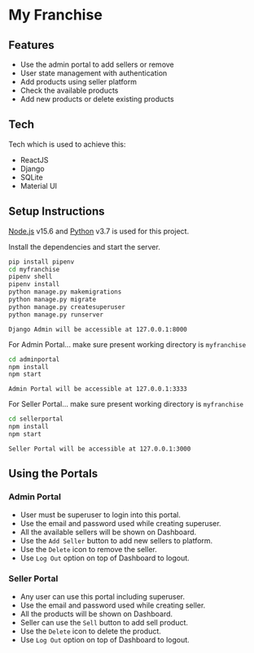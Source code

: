 # My Franchise


## Features

- Use the admin portal to add sellers or remove
- User state management with authentication
- Add products using seller platform
- Check the available products
- Add new products or delete existing products


## Tech

Tech which is used to achieve this:

- ReactJS 
- Django
- SQLite
- Material UI



## Setup Instructions

[Node.js](https://nodejs.org/) v15.6 and [Python](https://https://www.python.org//) v3.7 is used for this project.

Install the dependencies and start the server.

```sh
pip install pipenv
cd myfranchise
pipenv shell
pipenv install
python manage.py makemigrations
python manage.py migrate
python manage.py createsuperuser
python manage.py runserver
```
`Django Admin will be accessible at 127.0.0.1:8000`

For Admin Portal...
make sure present working directory is `myfranchise`
```sh
cd adminportal
npm install
npm start
```
`Admin Portal will be accessible at 127.0.0.1:3333`

For Seller Portal...
make sure present working directory is `myfranchise`
```sh
cd sellerportal
npm install
npm start
```
`Seller Portal will be accessible at 127.0.0.1:3000`

## Using the Portals

### Admin Portal

- User must be superuser to login into this portal.
- Use the email and password used while creating superuser.
- All the available sellers will be shown on Dashboard.
- Use the `Add Seller` button to add new sellers to platform.
- Use the `Delete` icon to remove the seller.
- Use `Log Out` option on top of Dashboard to logout.

### Seller Portal

- Any user can use this portal including superuser.
- Use the email and password used while creating seller.
- All the products will be shown on Dashboard.
- Seller can use the `Sell` button to add sell product.
- Use the `Delete` icon to delete the product.
- Use `Log Out` option on top of Dashboard to logout.

